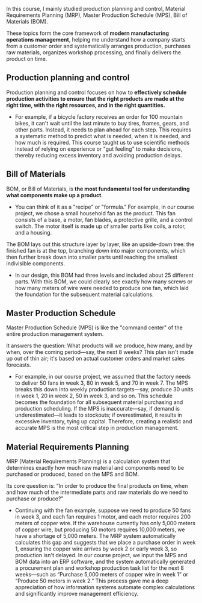 In this course, I mainly studied production planning and control, Material Requirements Planning (MRP), Master Production Schedule (MPS), Bill of Materials (BOM). 

These topics form the core framework of **modern manufacturing operations management**, helping me understand how a company starts from a customer order and systematically arranges production, purchases raw materials, organizes workshop processing, and finally delivers the product on time. 

## Production planning and control

Production planning and control focuses on how to **effectively schedule production activities to ensure that the right products are made at the right time, with the right resources, and in the right quantities.** 

- For example, if a bicycle factory receives an order for 100 mountain bikes, it can't wait until the last minute to buy tires, frames, gears, and other parts. Instead, it needs to plan ahead for each step. This requires a systematic method to predict what is needed, when it is needed, and how much is required. This course taught us to use scientific methods instead of relying on experience or "gut feeling" to make decisions, thereby reducing excess inventory and avoiding production delays.

## Bill of Materials

BOM, or Bill of Materials, is **the most fundamental tool for understanding what components make up a product**. 

- You can think of it as a "recipe" or "formula." For example, in our course project, we chose a small household fan as the product. This fan consists of a base, a motor, fan blades, a protective grille, and a control switch. The motor itself is made up of smaller parts like coils, a rotor, and a housing. 

The BOM lays out this structure layer by layer, like an upside-down tree: the finished fan is at the top, branching down into major components, which then further break down into smaller parts until reaching the smallest indivisible components. 

- In our design, this BOM had three levels and included about 25 different parts. With this BOM, we could clearly see exactly how many screws or how many meters of wire were needed to produce one fan, which laid the foundation for the subsequent material calculations.

## Master Production Schedule

Master Production Schedule (MPS) is like the "command center" of the entire production management system. 

It answers the question: What products will we produce, how many, and by when, over the coming period—say, the next 8 weeks? This plan isn't made up out of thin air; it's based on actual customer orders and market sales forecasts. 

- For example, in our course project, we assumed that the factory needs to deliver 50 fans in week 3, 80 in week 5, and 70 in week 7. The MPS breaks this down into weekly production targets—say, produce 30 units in week 1, 20 in week 2, 50 in week 3, and so on. This schedule becomes the foundation for all subsequent material purchasing and production scheduling. If the MPS is inaccurate—say, if demand is underestimated—it leads to stockouts; if overestimated, it results in excessive inventory, tying up capital. Therefore, creating a realistic and accurate MPS is the most critical step in production management.

## Material Requirements Planning

MRP (Material Requirements Planning) is a calculation system that determines exactly how much raw material and components need to be purchased or produced, based on the MPS and BOM. 

Its core question is: “In order to produce the final products on time, when and how much of the intermediate parts and raw materials do we need to purchase or produce?” 

- Continuing with the fan example, suppose we need to produce 50 fans in week 3, and each fan requires 1 motor, and each motor requires 200 meters of copper wire. If the warehouse currently has only 5,000 meters of copper wire, but producing 50 motors requires 10,000 meters, we have a shortage of 5,000 meters. The MRP system automatically calculates this gap and suggests that we place a purchase order in week 1, ensuring the copper wire arrives by week 2 or early week 3, so production isn't delayed. In our course project, we input the MPS and BOM data into an ERP software, and the system automatically generated a procurement plan and workshop production task list for the next 8 weeks—such as “Purchase 5,000 meters of copper wire in week 1” or “Produce 50 motors in week 2.” This process gave me a deep appreciation of how information systems automate complex calculations and significantly improve management efficiency.